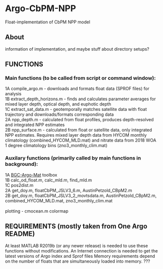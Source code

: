 # Argo-CbPM-NPP
Float-implementation of CbPM NPP model

## About 
information of implementation, and maybe stuff about directory setups?

## FUNCTIONS
### Main functions (to be called from script or command window):
1A  compile_argo.m - downloads and formats float data (SPROF files) for analysis<br/>
1B  extract_depth_horizons.m - finds and calculates parameter averages for mixed layer depth, optical depth, and euphotic depth<br/>
1C  extract_sat_data.m - geotemporally matches satellite data with float trajectory and downloads/formats corresponding data<br/>
2A  npp_depth.m - calculated from float profiles, produces depth-resolved and integrated NPP estimates<br/>
2B  npp_surface.m - calculated from float or satellite data, only integrated NPP estimates. Requires mixed layer depth data from HYCOM monthly climatology (combined_HYCOM_MLD.mat) and nitrate data from 2018 WOA 1 degree climatology bins (zno3_monthly_clim.mat)

### Auxilary functions (primarily called by main functions in background):
1A  [BGC-Argo-Mat](https://github.com/NOAA-PMEL/BGC_Argo_Mat_Toolbox) toolbox<br/>
1B  calc_od_float.m, calc_mld.m, find_mld.m<br/>
1C  pos2dist.m<br/>
2A  get_doy.m, floatCbPM_JSLV3_6.m, AustinPetzold_CBpM2.m<br/>
2B  get_doy.m, floatCbPM_JSLV3_2_movtsdata.m, AustinPetzold_CBpM2.m, combined_HYCOM_MLD.mat, zno3_monthly_clim.mat<br/>
<br/>
plotting - cmocean.m colormap<br/>

## REQUIREMENTS (mostly taken from One Argo README)
At least MATLAB R2019b (or any newer release) is needed to use these functions without modifications.
An Internet connection is needed to get the latest versions of Argo index and Sprof files
Memory requirements depend on the number of floats that are simultaneously loaded into memory. ???
